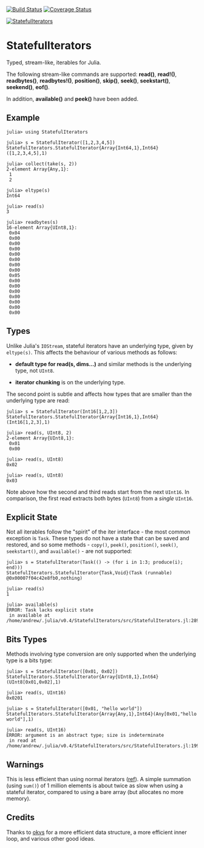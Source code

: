 [![Build Status](https://travis-ci.org/andrewcooke/StatefulIterators.jl.png)](https://travis-ci.org/andrewcooke/StatefulIterators.jl)
[![Coverage Status](https://coveralls.io/repos/andrewcooke/StatefulIterators.jl/badge.svg)](https://coveralls.io/r/andrewcooke/StatefulIterators.jl)

[![StatefulIterators](http://pkg.julialang.org/badges/StatefulIterators_0.4.svg)](http://pkg.julialang.org/?pkg=StatefulIterators&ver=0.4)


# StatefulIterators

Typed, stream-like, iterables for Julia.

The following stream-like commands are supported: **read()**,
**read!()**, **readbytes()**, **readbytes!()**, **position()**,
**skip()**, **seek()**, **seekstart()**, **seekend()**, **eof()**.

In addition, **available()** and **peek()** have been added.

## Example

```
julia> using StatefulIterators

julia> s = StatefulIterator([1,2,3,4,5])
StatefulIterators.StatefulIterator{Array{Int64,1},Int64}([1,2,3,4,5],1)

julia> collect(take(s, 2))
2-element Array{Any,1}:
 1
 2

julia> eltype(s)
Int64

julia> read(s)
3

julia> readbytes(s)
16-element Array{UInt8,1}:
 0x04
 0x00
 0x00
 0x00
 0x00
 0x00
 0x00
 0x00
 0x05
 0x00
 0x00
 0x00
 0x00
 0x00
 0x00
 0x00
```

## Types

Unlike Julia's `IOStream`, stateful iterators have an underlying type,
given by `eltype(s)`.  This affects the behaviour of various methods
as follows:

* **default type for read(s, dims...)** and similar methods is the
    underlying type, not `UInt8`.

* **iterator chunking** is on the underlying type.

The second point is subtle and affects how types that are smaller than
the underlying type are read:

```
julia> s = StatefulIterator(Int16[1,2,3])
StatefulIterators.StatefulIterator{Array{Int16,1},Int64}(Int16[1,2,3],1)

julia> read(s, UInt8, 2)
2-element Array{UInt8,1}:
 0x01
 0x00

julia> read(s, UInt8)
0x02

julia> read(s, UInt8)
0x03
```

Note above how the second and third reads start from the next
`UInt16`.  In comparison, the first read extracts both bytes (`UInt8`)
from a *single* `UInt16`.

## Explicit State

Not all iterables follow the "spirit" of the iter interface - the most
common exception is `Task`.  These types do not have a state that can
be saved and restored, and so some methods - `copy()`, `peek()`,
`position()`, `seek()`, `seekstart()`, and `available()` - are not
supported:

```
julia> s = StatefulIterator(Task(() -> (for i in 1:3; produce(i); end)))
StatefulIterators.StatefulIterator{Task,Void}(Task (runnable) @0x00007f04c42e8fb0,nothing)

julia> read(s)
1

julia> available(s)
ERROR: Task lacks explicit state
 in available at /home/andrew/.julia/v0.4/StatefulIterators/src/StatefulIterators.jl:289
```

## Bits Types

Methods involving type conversion are only supported when the
underlying type is a bits type:

```
julia> s = StatefulIterator([0x01, 0x02])
StatefulIterators.StatefulIterator{Array{UInt8,1},Int64}(UInt8[0x01,0x02],1)

julia> read(s, UInt16)
0x0201

julia> s = StatefulIterator([0x01, "hello world"])
StatefulIterators.StatefulIterator{Array{Any,1},Int64}(Any[0x01,"hello world"],1)

julia> read(s, UInt16)
ERROR: argument is an abstract type; size is indeterminate
 in read at /home/andrew/.julia/v0.4/StatefulIterators/src/StatefulIterators.jl:199
```


## Warnings

This is less efficient than using normal iterators
([ref](https://groups.google.com/d/msg/julia-users/YJv5o1D_ua0/nGPj2rGOBAAJ)).
A simple summation (using `sum()`) of 1 million elements is about
twice as slow when using a stateful iterator, compared to using a bare
array (but allocates no more memory).

## Credits

Thanks to [okvs](https://github.com/okvs) for a more efficient data
structure, a more efficient inner loop, and various other good ideas.
